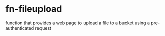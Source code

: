 # fn-fileupload
function that provides a web page to upload a file to a bucket using a pre-authenticated request
